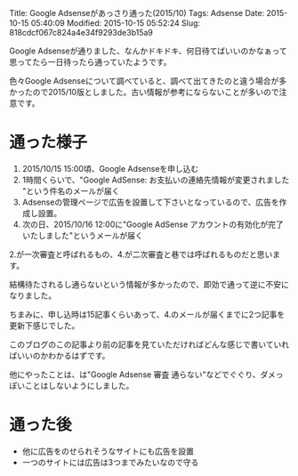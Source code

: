 Title: Google Adsenseがあっさり通った(2015/10)
Tags: Adsense
Date: 2015-10-15 05:40:09
Modified: 2015-10-15 05:52:24
Slug: 818cdcf067c824a4e34f9293de3b15a9

Google Adsenseが通りました、なんかドキドキ、何日待てばいいのかなぁって思ってたら一日待ったら通っていたようです。

色々Google Adsenseについて調べていると、調べて出てきたのと違う場合が多かったので2015/10版としました。古い情報が参考にならないことが多いので注意です。

# 通った様子

1. 2015/10/15 15:00頃、Google Adsenseを申し込む
2. 1時間くらいで、"Google AdSense: お支払いの連絡先情報が変更されました "という件名のメールが届く
3. Adsenseの管理ページで広告を設置して下さいとなっているので、広告を作成し設置。
4. 次の日、2015/10/16 12:00に"Google AdSense アカウントの有効化が完了いたしました"というメールが届く

2.が一次審査と呼ばれるもの、4.が二次審査と巷では呼ばれるものだと思います。

結構待たされるし通らないという情報が多かったので、即効で通って逆に不安になりました。

ちまみに、申し込時は15記事くらいあって、4.のメールが届くまでに2つ記事を更新下感じでした。

このブログのこの記事より前の記事を見ていただければどんな感じで書いていればいいのかわかるはずです。

他にやったことは、は"Google Adsense 審査 通らない"などでぐぐり、ダメっぽいことはしないようにしました。

# 通った後

* 他に広告をのせられそうなサイトにも広告を設置
* 一つのサイトには広告は3つまでみたいなので守る